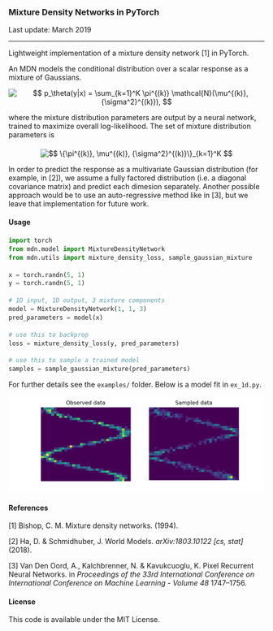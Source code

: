 ### Mixture Density Networks in PyTorch

Last update: March 2019

---

Lightweight implementation of a mixture density network [1] in PyTorch.

An MDN models the conditional distribution over a scalar response as a mixture of Gaussians.
<p align="center"><img alt="$$&#10;p_\theta(y|x) = \sum_{k=1}^K \pi^{(k)} \mathcal{N}(\mu^{(k)}, {\sigma^2}^{(k)}),&#10;$$" src="svgs/17870bed581ed5d53c0b24e84ca488a6.svg" align="middle" width="232.54644105pt" height="48.18280005pt"/></p>
where the mixture distribution parameters are output by a neural network, trained to maximize overall log-likelihood. The set of mixture distribution parameters is
<p align="center"><img alt="$$&#10;\{\pi^{(k)}, \mu^{(k)}, {\sigma^2}^{(k)}\}_{k=1}^K&#10;$$" src="svgs/89d606a285fc8c10fba5542b37dae2c4.svg" align="middle" width="147.2683674pt" height="22.87862775pt"/></p>

In order to predict the response as a multivariate Gaussian distribution (for example, in [2]), we assume a fully factored distribution (i.e. a diagonal covariance matrix) and predict each dimesion separately. Another possible approach would be to use an auto-regressive method like in [3], but we leave that implementation for future work.

#### Usage

```python
import torch
from mdn.model import MixtureDensityNetwork
from mdn.utils import mixture_density_loss, sample_gaussian_mixture

x = torch.randn(5, 1)
y = torch.randn(5, 1)

# 1D input, 1D output, 3 mixture components
model = MixtureDensityNetwork(1, 1, 3)
pred_parameters = model(x)

# use this to backprop
loss = mixture_density_loss(y, pred_parameters)

# use this to sample a trained model
samples = sample_gaussian_mixture(pred_parameters)
```

For further details see the `examples/` folder. Below is a model fit in `ex_1d.py`.

![ex_model](examples/fig_1d.png "Example model output")

#### References

[1] Bishop, C. M. Mixture density networks. (1994).

[2] Ha, D. & Schmidhuber, J. World Models. *arXiv:1803.10122 [cs, stat]* (2018).

[3] Van Den Oord, A., Kalchbrenner, N. & Kavukcuoglu, K. Pixel Recurrent Neural Networks. in *Proceedings of the 33rd International Conference on International Conference on Machine Learning - Volume 48* 1747–1756.

#### License

This code is available under the MIT License.
